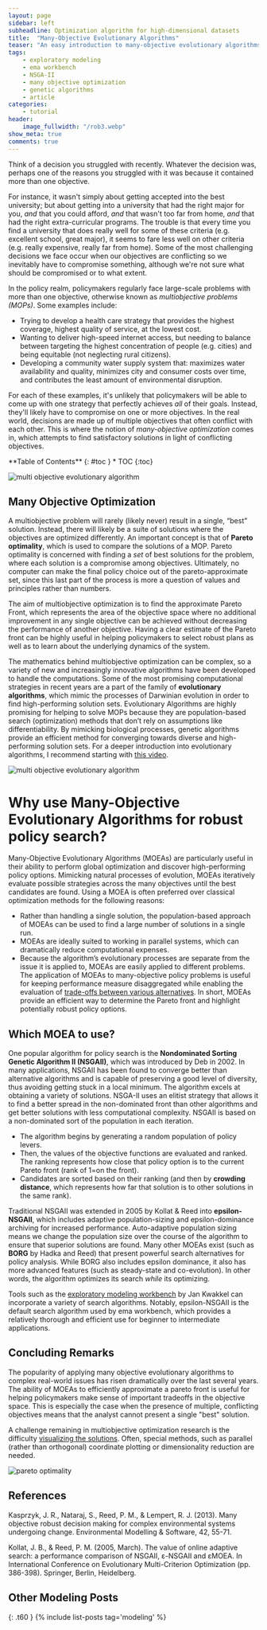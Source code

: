 ```yaml
---
layout: page
sidebar: left
subheadline: Optimization algorithm for high-dimensional datasets
title:  "Many-Objective Evolutionary Algorithms"
teaser: "An easy introduction to many-objective evolutionary algorithms and what they mean for policy analysis."
tags:
    - exploratory modeling
    - ema workbench
    - NSGA-II
    - many objective optimization
    - genetic algorithms
    - article
categories:
    - tutorial
header:
    image_fullwidth: "/rob3.webp"
show_meta: true
comments: true
---
```


Think of a decision you struggled with recently. Whatever the decision was, perhaps one of the reasons you struggled with it was because it contained more than one objective.

For instance, it wasn't simply about getting accepted into the best university; but about getting into a university that had the right major for you, *and* that you could afford, *and* that wasn't too far from home, *and* that had the right extra-curricular programs. The trouble is that every time you find a university that does really well for some of these criteria (e.g. excellent school, great major), it seems to fare less well on other criteria (e.g. really expensive, really far from home). Some of the most challenging decisions we face occur when our objectives are conflicting so we inevitably have to compromise something, although we're not sure what should be compromised or to what extent.

In the policy realm, policymakers regularly face large-scale problems with more than one objective, otherwise known as *multiobjective problems (MOPs)*. Some examples include:

- Trying to develop a health care strategy that provides the highest coverage, highest quality of service, at the lowest cost.
- Wanting to deliver high-speed internet access, but needing to balance between targeting the highest concentration of people (e.g. cities) and being equitable (not neglecting rural citizens).
- Developing a community water supply system that: maximizes water availability and quality, minimizes city and consumer costs over time, and contributes the least amount of environmental disruption.

For each of these examples, it's unlikely that policymakers will be able to come up with one strategy that perfectly achieves *all* of their goals. Instead, they'll likely have to compromise on one or more objectives. In the real world, decisions are made up of multiple objectives that often conflict with each other. This is where the notion of *many-objective optimization* comes in, which attempts to find satisfactory solutions in light of conflicting objectives.

<div class="panel radius" markdown="1">
**Table of Contents**
{: #toc }
*  TOC
{:toc}
</div>

![multi objective evolutionary algorithm]({{site.baseurl}}/images/rob3.webp)

## Many Objective Optimization
A multiobjective problem will rarely (likely never) result in a single, “best” solution. Instead, there will likely be a suite of solutions where the objectives are optimized differently. An important concept is that of **Pareto optimality**, which is used to compare the solutions of a MOP. Pareto optimality is concerned with finding a *set* of best solutions for the problem, where each solution is a compromise among objectives. Ultimately, no computer can make the final policy choice out of the pareto-approximate set, since this last part of the process is more a question of values and principles rather than numbers.

The aim of multiobjective optimization is to find the approximate Pareto Front, which represents the area of the objective space where no additional improvement in any single objective can be achieved without decreasing the performance of another objective. Having a clear estimate of the Pareto front can be highly useful in helping policymakers to select robust plans as well as to learn about the underlying dynamics of the system.

The mathematics behind multiobjective optimization can be complex, so a variety of new and increasingly innovative algorithms have been developed to handle the computations. Some of the most promising computational strategies in recent years are a part of the family of **evolutionary algorithms**, which mimic the processes of Darwinian evolution in order to find high-performing solution sets. Evolutionary Algorithms are highly promising for helping to solve MOPs because they are population-based search (optimization) methods that don’t rely on assumptions like differentiability. By mimicking biological processes, genetic algorithms provide an efficient method for converging towards diverse and high-performing solution sets. For a deeper introduction into evolutionary algorithms, I recommend starting with [this video](https://youtu.be/1i8muvzZkPw).

![multi objective evolutionary algorithm]({{site.baseurl}}/images/rob2.webp)

# Why use Many-Objective Evolutionary Algorithms for robust policy search?
Many-Objective Evolutionary Algorithms (MOEAs) are particularly useful in their ability to perform global optimization and discover high-performing policy options. Mimicking natural processes of evolution, MOEAs iteratively evaluate possible strategies across the many objectives until the best candidates are found. Using a MOEA is often preferred over classical optimization methods for the following reasons:
* Rather than handling a single solution, the population-based approach of MOEAs can be used to find a large number of solutions in a single run.
* MOEAs are ideally suited to working in parallel systems, which can dramatically reduce computational expenses.
* Because the algorithm’s evolutionary processes are separate from the issue it is applied to, MOEAs are easily applied to different problems.
The application of MOEAs to many-objective policy problems is useful for keeping performance measure disaggregated while enabling the evaluation of [trade-offs between various alternatives](https://www.sciencedirect.com/science/article/pii/S1364815212003131). In short, MOEAs provide an efficient way to determine the Pareto front and highlight potentially robust policy options.


## Which MOEA to use?
One popular algorithm for policy search is the **Nondominated Sorting Genetic Algorithm II (NSGAII)**, which was introduced by Deb in 2002. In many applications, NSGAII has been found to converge better than alternative algorithms and is capable of preserving a good level of diversity, thus avoiding getting stuck in a local minimum. The algorithm excels at obtaining a variety of solutions. NSGA-II uses an elitist strategy that allows it to find a better spread in the non-dominated front than other algorithms and get better solutions with less computational complexity. NSGAII is based on a non-dominated sort of the population in each iteration.

* The algorithm begins by generating a random population of policy levers.
* Then, the values of the objective functions are evaluated and ranked. The ranking represents how close that policy option is to the current Pareto front (rank of 1=on the front).
* Candidates are sorted based on their ranking (and then by **crowding distance**, which represents how far that solution is to other solutions in the same rank).

Traditional NSGAII was extended in 2005 by Kollat & Reed into **epsilon-NSGAII**, which includes adaptive population-sizing and epsilon-dominance archiving for increased performance. Auto-adaptive population sizing means we change the population size over the course of the algorithm to ensure that superior solutions are found. Many other MOEAs exist (such as **BORG** by Hadka and Reed) that present powerful search alternatives for policy analysis. While BORG also includes epsilon dominance, it also has more advanced features (such as steady-state and co-evolution). In other words, the algorithm optimizes its search *while* its optimizing.

Tools such as the [exploratory modeling workbench](https://github.com/quaquel/EMAworkbench) by Jan Kwakkel can incorporate a variety of search algorithms. Notably, epsilon-NSGAII is the default search algorithm used by ema workbench, which provides a relatively thorough and efficient use for beginner to intermediate applications.  

<!-- <br>
![multi objective optimization](../assets/img/optimiz.webp){:.post-img-large}
<br> -->

<!-- ![Search](../assets/img/search.png) -->

## Concluding Remarks
The popularity of applying many objective evolutionary algorithms to complex real-world issues has risen dramatically over the last several years. The ability of MOEAs to efficiently approximate a pareto front is useful for helping policymakers make sense of important tradeoffs in the objective space. This is especially the case when the presence of multiple, conflicting objectives means that the analyst cannot present a single "best" solution.

A challenge remaining in multiobjective optimization research is the difficulty [visualizing the solutions](/ema-workbench-visual). Often, special methods, such as parallel (rather than orthogonal) coordinate plotting or dimensionality reduction are needed.

![pareto optimality]({{site.baseurl}}/images/pareto.webp)

## References
Kasprzyk, J. R., Nataraj, S., Reed, P. M., & Lempert, R. J. (2013). Many objective robust decision making for complex environmental systems undergoing change. Environmental Modelling & Software, 42, 55-71.

Kollat, J. B., & Reed, P. M. (2005, March). The value of online adaptive search: a performance comparison of NSGAII, ε-NSGAII and εMOEA. In International Conference on Evolutionary Multi-Criterion Optimization (pp. 386-398). Springer, Berlin, Heidelberg.


## Other Modeling Posts
{: .t60 }
{% include list-posts tag='modeling' %}
